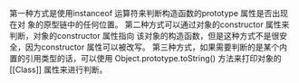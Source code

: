 第一种方式是使用instanceof 运算符来判断构造函数的prototype 属性是否出现在对
象的原型链中的任何位置。
第二种方式可以通过对象的constructor 属性来判断，对象的constructor 属性指向
该对象的构造函数，但是这种方式不是很安全，因为constructor 属性可以被改写。
第三种方式，如果需要判断的是某个内置的引用类型的话，可以使用
Object.prototype.toString() 方法来打印对象的
[[Class]] 属性来进行判断。